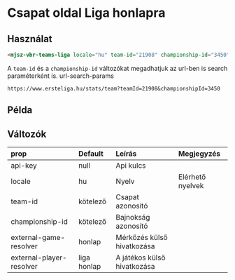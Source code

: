 # Csapat oldal Liga honlapra

## Használat

```html
<mjsz-vbr-teams-liga locale="hu" team-id="21908" championship-id="3450" />
```

A `team-id` és a `championship-id` változókat megadhatjuk az url-ben is search paraméterként is.
url-search-params

```http
https://www.ersteliga.hu/stats/team?teamId=21908&championshipId=3450
```

<!--@include: ./parts/url-search-params.md-->

## Példa

<ClientOnly>
  <mjsz-vbr-team-liga
    locale="hu"
    team-id="21908"
    championship-id="3450"
  />
</ClientOnly>

## Változók

| prop                     | Default     | Leírás                      | Megjegyzés       |
| :----------------------- | :---------- | :-------------------------- | :--------------- |
| api-key                  | null        | Api kulcs                   |                  |
| locale                   | hu          | Nyelv                       | Elérhető nyelvek |
| team-id                  | kötelező    | Csapat azonosító            |                  |
| championship-id          | kötelező    | Bajnokság azonosító         |                  |
| external-game-resolver   | honlap      | Mérkőzés külső hivatkozása  |                  |
| external-player-resolver | liga honlap | A játékos külső hivatkozása |                  |
